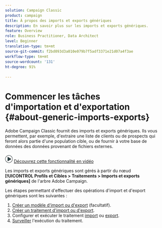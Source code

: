 ```yaml
---
solution: Campaign Classic
product: campaign
title: À propos des imports et exports génériques
description: En savoir plus sur les imports et exports génériques.
feature: Overview
role: Business Practitioner, Data Architect
level: Beginner
translation-type: tm+mt
source-git-commit: f2bd093d3a010e079b7f5adf3371e21d07a4f3ae
workflow-type: tm+mt
source-wordcount: '131'
ht-degree: 91%

---
```



# Commencer les tâches d&#39;importation et d&#39;exportation {#about-generic-imports-exports}

Adobe Campaign Classic fournit des imports et exports génériques. Ils vous permettent, par exemple, d&#39;extraire une liste de clients ou de prospects qui feront alors partie d&#39;une population cible, ou de fournir à votre base de données des données provenant de fichiers externes.

![](assets/do-not-localize/how-to-video.png) [Découvrez cette fonctionnalité en vidéo](../../platform/using/exporting-and-importing-profiles.md#import-profiles-video)

Les imports et exports génériques sont gérés à partir du nœud **[!UICONTROL Profils et Cibles > Traitements > Imports et exports génériques]** de l&#39;arbre Adobe Campaign.

Les étapes permettant d&#39;effectuer des opérations d&#39;import et d&#39;export génériques sont les suivantes :

1. [Créer un modèle d&#39;import ou d&#39;export](../../platform/using/creating-import-export-templates.md) (facultatif).
1. [Créer un traitement d&#39;import ou d&#39;export](../../platform/using/creating-import-export-jobs.md).
1. Configurer et exécuter le traitement [import](../../platform/using/executing-import-jobs.md) ou [export](../../platform/using/executing-export-jobs.md).
1. [Surveiller](../../platform/using/monitoring-jobs-execution.md) l&#39;exécution du traitement.


